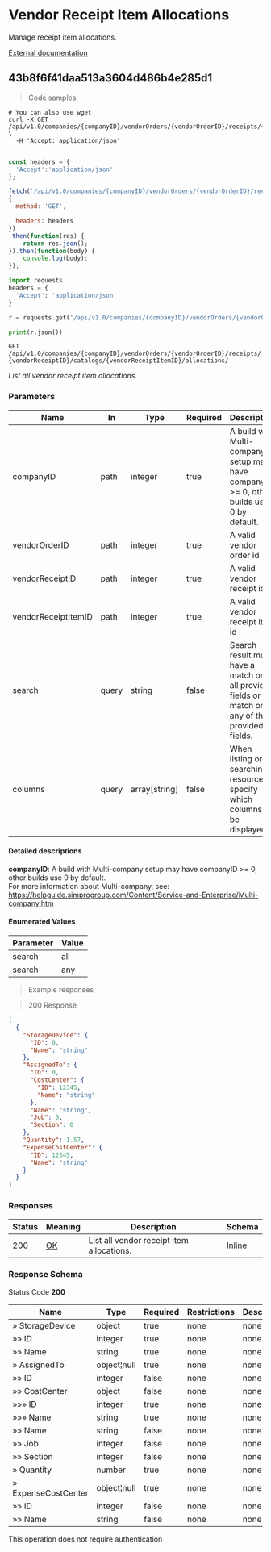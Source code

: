 # Vendor Receipt Item Allocations

Manage receipt item allocations.

<a href="https://helpguide.simprogroup.com/">External documentation</a>

## 43b8f6f41daa513a3604d486b4e285d1

<a id="opId43b8f6f41daa513a3604d486b4e285d1"></a>

> Code samples

```shell
# You can also use wget
curl -X GET /api/v1.0/companies/{companyID}/vendorOrders/{vendorOrderID}/receipts/{vendorReceiptID}/catalogs/{vendorReceiptItemID}/allocations/ \
  -H 'Accept: application/json'

```

```javascript

const headers = {
  'Accept':'application/json'
};

fetch('/api/v1.0/companies/{companyID}/vendorOrders/{vendorOrderID}/receipts/{vendorReceiptID}/catalogs/{vendorReceiptItemID}/allocations/',
{
  method: 'GET',

  headers: headers
})
.then(function(res) {
    return res.json();
}).then(function(body) {
    console.log(body);
});

```

```python
import requests
headers = {
  'Accept': 'application/json'
}

r = requests.get('/api/v1.0/companies/{companyID}/vendorOrders/{vendorOrderID}/receipts/{vendorReceiptID}/catalogs/{vendorReceiptItemID}/allocations/', headers = headers)

print(r.json())

```

`GET /api/v1.0/companies/{companyID}/vendorOrders/{vendorOrderID}/receipts/{vendorReceiptID}/catalogs/{vendorReceiptItemID}/allocations/`

*List all vendor receipt item allocations.*

<h3 id="43b8f6f41daa513a3604d486b4e285d1-parameters">Parameters</h3>

|Name|In|Type|Required|Description|
|---|---|---|---|---|
|companyID|path|integer|true|A build with Multi-company setup may have companyID >= 0, other builds use 0 by default.<br />|
|vendorOrderID|path|integer|true|A valid vendor order id|
|vendorReceiptID|path|integer|true|A valid vendor receipt id|
|vendorReceiptItemID|path|integer|true|A valid vendor receipt item id|
|search|query|string|false|Search result must have a match on all provided fields or a match on any of the provided fields.|
|columns|query|array[string]|false|When listing or searching a resource, specify which columns to be displayed|

#### Detailed descriptions

**companyID**: A build with Multi-company setup may have companyID >= 0, other builds use 0 by default.<br />
For more information about Multi-company, see:<br />
https://helpguide.simprogroup.com/Content/Service-and-Enterprise/Multi-company.htm

#### Enumerated Values

|Parameter|Value|
|---|---|
|search|all|
|search|any|

> Example responses

> 200 Response

```json
[
  {
    "StorageDevice": {
      "ID": 0,
      "Name": "string"
    },
    "AssignedTo": {
      "ID": 0,
      "CostCenter": {
        "ID": 12345,
        "Name": "string"
      },
      "Name": "string",
      "Job": 0,
      "Section": 0
    },
    "Quantity": 1.57,
    "ExpenseCostCenter": {
      "ID": 12345,
      "Name": "string"
    }
  }
]
```

<h3 id="43b8f6f41daa513a3604d486b4e285d1-responses">Responses</h3>

|Status|Meaning|Description|Schema|
|---|---|---|---|
|200|[OK](https://tools.ietf.org/html/rfc7231#section-6.3.1)|List all vendor receipt item allocations.|Inline|

<h3 id="43b8f6f41daa513a3604d486b4e285d1-responseschema">Response Schema</h3>

Status Code **200**

|Name|Type|Required|Restrictions|Description|
|---|---|---|---|---|
|» StorageDevice|object|true|none|none|
|»» ID|integer|true|none|none|
|»» Name|string|true|none|none|
|» AssignedTo|object¦null|true|none|none|
|»» ID|integer|false|none|none|
|»» CostCenter|object|false|none|none|
|»»» ID|integer|true|none|none|
|»»» Name|string|true|none|none|
|»» Name|string|false|none|none|
|»» Job|integer|false|none|none|
|»» Section|integer|false|none|none|
|» Quantity|number|true|none|none|
|» ExpenseCostCenter|object¦null|true|none|none|
|»» ID|integer|false|none|none|
|»» Name|string|false|none|none|

<aside class="success">
This operation does not require authentication
</aside>